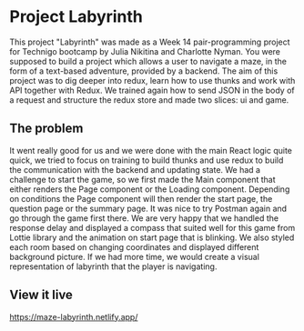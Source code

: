 # Project Labyrinth

This project "Labyrinth" was made as a Week 14 pair-programming project for Technigo bootcamp by Julia Nikitina and Charlotte Nyman. 
You were supposed to build a project which allows a user to navigate a maze, in the form of a text-based adventure, provided by a backend.
The aim of this project was to dig deeper into redux, learn how to use thunks and work with API together with Redux.
We trained again how to send JSON in the body of a request and structure the redux store and made two slices: ui and game. 

## The problem

It went really good for us and we were done with the main React logic quite quick, we tried to focus on training to build thunks and use redux to build the communication with the backend and updating state. We had a challenge to start the game, so we first made the Main component that either renders the Page component or the Loading component. Depending on conditions the Page component will then render the start page, the question page or the summary page. It was nice to try Postman again and go through the game first there. We are very happy that we handled the response delay and displayed a compass that suited well for this game from Lottie library and the animation on start page that is blinking.
We also styled each room based on changing coordinates and displayed different background picture.
If we had more time, we would create a visual representation of labyrinth that the player is navigating.

## View it live

https://maze-labyrinth.netlify.app/ 
